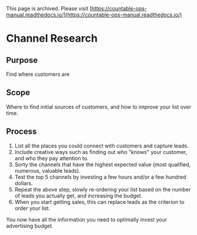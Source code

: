This page is archived. Please visit [https://countable-ops-manual.readthedocs.io/](https://countable-ops-manual.readthedocs.io/)
# Channel Research

## Purpose

Find where customers are

## Scope

Where to find initial sources of customers, and how to improve your list over time.

## Process

1. List all the places you could connect with customers and capture leads.
1. Include creative ways such as finding out who "knows" your customer, and who they pay attention to.
1. Sorty the channels that have the highest expected value (most qualified, numerous, valuable leads).
1. Test the top 5 channels by investing a few hours and/or a few hundred dollars.
1. Repeat the above step, slowly re-ordering your list based on the number of leads you actually get, and increasing the budget.
1. When you start getting sales, this can replace leads as the criterion to order your list.

You now have all the information you need to optimally invest your advertising budget.
